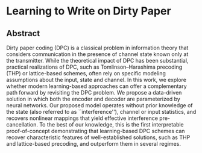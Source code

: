 # Learning to Write on Dirty Paper


## Abstract

Dirty paper coding (DPC) is a classical problem in information theory that considers communication in the presence of channel state known only at the transmitter. While the theoretical impact of DPC has been substantial, practical realizations of DPC, such as Tomlinson–Harashima precoding (THP) or lattice-based schemes, often rely on specific modeling assumptions about the input, state and channel. In this work, we explore whether modern learning-based approaches can offer a complementary path forward by revisiting the DPC problem. We propose a data-driven solution in which both the encoder and decoder are parameterized by neural networks. Our proposed model operates without prior knowledge of the state (also referred to as ``interference''), channel or input statistics, and recovers nonlinear mappings that yield effective interference pre-cancellation. To the best of our knowledge, this is the first interpretable proof-of-concept demonstrating that learning-based DPC schemes can recover characteristic features of well-established solutions, such as THP and lattice-based precoding, and outperform them in several regimes.
